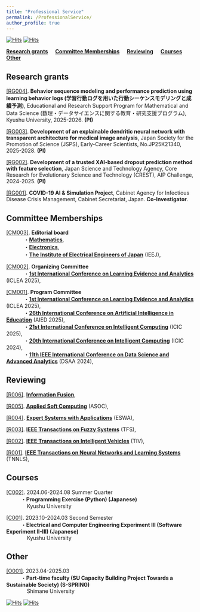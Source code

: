```yaml
---
title: "Professional Service"
permalink: /ProfessionalService/
author_profile: true
---
```



[![Hits](https://hits.seeyoufarm.com/api/count/incr/badge.svg?url=https%3A%2F%2Fchengtang-ai.github.io%2FProfessionalService%2F&count_bg=%233DC8BD&title_bg=%23555555&icon=xsplit.svg&icon_color=%23E7E7E7&title=Page+Views%3A&edge_flat=false)](https://hits.seeyoufarm.com)
[![Hits](https://hits.seeyoufarm.com/api/count/incr/badge.svg?url=https%3A%2F%2Fchengtang-ai.github.io&count_bg=%23C83D3D&title_bg=%23555555&icon=airplayvideo.svg&icon_color=%23E7E7E7&title=Total+Visits%3A&edge_flat=false)](https://hits.seeyoufarm.com)


**[Research grants](#rg)** &nbsp; &nbsp; **[Committee Memberships](#cm)** &nbsp; &nbsp; **[Reviewing](#rev)** &nbsp; &nbsp; **[Courses](#cou)** &nbsp; &nbsp; **[Other](#oth)**


<h2 id="rg">
Research grants
</h2>

<u>[RG004]</u>. **Behavior sequence modeling and performance prediction using learning behavior logs (学習行動ログを用いた行動シーケンスモデリングと成績予測)**, Educational and Research Support Program for Mathematical and Data Science (数理・データサイエンスに関する教育・研究支援プログラム), Kyushu University, 2025-2026. **(PI)**  

<u>[RG003]</u>. **Development of an explainable dendritic neural network with transparent architecture for medical image analysis**, Japan Society for the Promotion of Science (JSPS), Early-Career Scientists, No.JP25K21340, 2025-2028. **(PI)**  

<u>[RG002]</u>. **Development of a trusted XAI-based dropout prediction method with feature selection**, Japan Science and Technology Agency, Core Research for Evolutionary Science and Technology (CREST), AIP Challenge, 2024-2025. **(PI)**  

<u>[RG001]</u>. **COVID-19 AI & Simulation Project**, Cabinet Agency for Infectious Disease Crisis Management, Cabinet Secretariat, Japan. **Co-Investigator**.  


<h2 id="cm">
Committee Memberships
</h2>

<u>[CM003]</u>. **Editorial board**  
&nbsp; &nbsp; &nbsp; &nbsp; &nbsp; &nbsp; ・**[Mathematics](https://www.mdpi.com/journal/mathematics)**,  
&nbsp; &nbsp; &nbsp; &nbsp; &nbsp; &nbsp; ・**[Electronics](https://www.mdpi.com/journal/electronics)**,  
&nbsp; &nbsp; &nbsp; &nbsp; &nbsp; &nbsp; ・**[The Institute of Electrical Engineers of Japan](https://www.iee.jp/en/)** (IEEJ),  

<u>[CM002]</u>. **Organizing Committee**  
&nbsp; &nbsp; &nbsp; &nbsp; &nbsp; &nbsp; ・**[1st International Conference on Learning Evidence and Analytics](https://sites.google.com/leds.ait.kyushu-u.ac.jp/iclea2025/?pli=1)** (ICLEA 2025),  

<u>[CM001]</u>. **Program Committee**  
&nbsp; &nbsp; &nbsp; &nbsp; &nbsp; &nbsp; ・**[1st International Conference on Learning Evidence and Analytics](https://sites.google.com/leds.ait.kyushu-u.ac.jp/iclea2025/?pli=1)** (ICLEA 2025),  
&nbsp; &nbsp; &nbsp; &nbsp; &nbsp; &nbsp; ・**[26th International Conference on Artificial Intelligence in Education](https://iaied.org/conferences)** (AIED 2025),  
&nbsp; &nbsp; &nbsp; &nbsp; &nbsp; &nbsp; ・**[21st International Conference on Intelligent Computing](https://www.ic-icc.cn/2025/index.htm)** (ICIC 2025),  
&nbsp; &nbsp; &nbsp; &nbsp; &nbsp; &nbsp; ・**[20th International Conference on Intelligent Computing](https://www.ic-icc.cn/2024/index.htm)** (ICIC 2024),  
&nbsp; &nbsp; &nbsp; &nbsp; &nbsp; &nbsp; ・**[11th IEEE International Conference on Data Science and Advanced Analytics](https://dsaa2024.dsaa.co/)** (DSAA 2024),  

<h2 id="rev">
Reviewing
</h2>

<u>[R006]</u>. **[Information Fusion](https://www.sciencedirect.com/journal/information-fusion)**,  

<u>[R005]</u>. **[Applied Soft Computing](https://www.sciencedirect.com/journal/applied-soft-computing)** (ASOC),  

<u>[R004]</u>. **[Expert Systems with Applications](https://www.sciencedirect.com/journal/expert-systems-with-applications)** (ESWA),  

<u>[R003]</u>. **[IEEE Transactions on Fuzzy Systems](https://ieeexplore.ieee.org/xpl/RecentIssue.jsp?punumber=91)** (TFS),  

<u>[R002]</u>. **[IEEE Transactions on Intelligent Vehicles](https://ieeexplore.ieee.org/xpl/RecentIssue.jsp?punumber=7274857)** (TIV),  

<u>[R001]</u>. **[IEEE Transactions on Neural Networks and Learning Systems](https://ieeexplore.ieee.org/xpl/RecentIssue.jsp?punumber=5962385)** (TNNLS),  

<h2 id="cou">
Courses
</h2>

<u>[C002]</u>. 2024.06-2024.08   Summer Quarter  
&nbsp; &nbsp; &nbsp; &nbsp; &nbsp; ・**Programming Exercise (Python) (Japanese)**  
&nbsp; &nbsp; &nbsp; &nbsp; &nbsp; &nbsp; &nbsp; Kyushu University  

<u>[C001]</u>. 2023.10-2024.03   Second Semester  
&nbsp; &nbsp; &nbsp; &nbsp; &nbsp; ・**Electrical and Computer Engineering Experiment III (Software Experiment II-III) (Japanese)**  
&nbsp; &nbsp; &nbsp; &nbsp; &nbsp; &nbsp; &nbsp; Kyushu University  

<h2 id="oth">
Other
</h2>

<u>[O001]</u>. 2023.04-2025.03   
&nbsp; &nbsp; &nbsp; &nbsp; &nbsp; ・**Part-time faculty (SU Capacity Building Project Towards a Sustainable Society) (S-SPRING)**  
&nbsp; &nbsp; &nbsp; &nbsp; &nbsp; &nbsp; &nbsp; Shimane University  


[![Hits](https://hits.seeyoufarm.com/api/count/incr/badge.svg?url=https%3A%2F%2Fchengtang-ai.github.io%2FProfessionalService%2F&count_bg=%233DC8BD&title_bg=%23555555&icon=xsplit.svg&icon_color=%23E7E7E7&title=Page+Views%3A&edge_flat=false)](https://hits.seeyoufarm.com)
[![Hits](https://hits.seeyoufarm.com/api/count/incr/badge.svg?url=https%3A%2F%2Fchengtang-ai.github.io&count_bg=%23C83D3D&title_bg=%23555555&icon=airplayvideo.svg&icon_color=%23E7E7E7&title=Total+Visits%3A&edge_flat=false)](https://hits.seeyoufarm.com)

